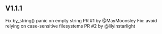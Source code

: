 ## V1.1.1

Fix by_string() panic on empty string PR #1 by @MayMoonsley
Fix: avoid relying on case-sensitive filesystems PR #2 by @lilyinstarlight

